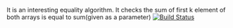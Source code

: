 It is an interesting equality algorithm. It checks the sum of first k element of both arrays is equal to sum(given as a parameter)
[![Build Status](https://travis-ci.org/tubanury/myDemoApp.svg?branch=master)](https://travis-ci.org/tubanury/myDemoApp)